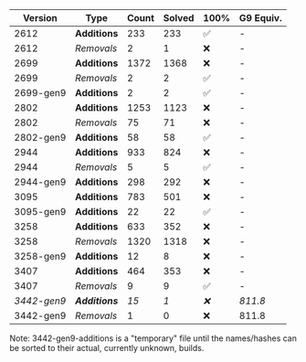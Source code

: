 | Version | Type | Count | Solved | 100% | G9 Equiv. |
| ------- | ---- | ----- | ------ | ---- | --------- |
| 2612 | **Additions** | 233 | 233 | ✅ | - |
| 2612 | *Removals* | 2 | 1 | ❌ | - |
| 2699 | **Additions** | 1372 | 1368 | ❌ | - |
| 2699 | *Removals* | 2 | 2 | ✅ | - |
| 2699-gen9 | **Additions** | 2 | 2 | ✅ | - |
| 2802 | **Additions** | 1253 | 1123 | ❌ | - |
| 2802 | *Removals* | 75 | 71 | ❌ | - |
| 2802-gen9 | **Additions** | 58 | 58 | ✅ | - |
| 2944 | **Additions** | 933 | 824 | ❌ | - |
| 2944 | *Removals* | 5 | 5 | ✅ | - |
| 2944-gen9 | **Additions** | 298 | 292 | ❌ | - |
| 3095 | **Additions** | 783 | 501 | ❌ | - |
| 3095-gen9 | **Additions** | 22 | 22 | ✅ | - |
| 3258 | **Additions** | 633 | 352 | ❌ | - |
| 3258 | *Removals* | 1320 | 1318 | ❌ | - |
| 3258-gen9 | **Additions** | 12 | 8 | ❌ | - |
| 3407 | **Additions** | 464 | 353 | ❌ | - |
| 3407 | *Removals* | 9 | 9 | ✅ | - |
| *3442-gen9* | ***Additions*** | *15* | *1* | *❌* | *811.8* |
| 3442-gen9 | *Removals* | 1 | 0 | ❌ | 811.8 |

Note: 3442-gen9-additions is a "temporary" file until the names/hashes can be sorted to their actual, currently unknown, builds.